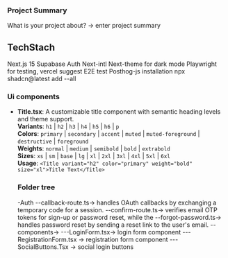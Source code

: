 ### Project Summary 
What is your project about?
-> enter project summary

## TechStach
Next.js 15
Supabase Auth
Next-intl
Next-theme for dark mode 
Playwright for testing, vercel suggest  E2E test
Posthog-js installation 
npx shadcn@latest add --all
###

### Ui components
- **Title.tsx**: A customizable title component with semantic heading levels and theme support.  
  **Variants**: `h1` | `h2` | `h3` | `h4` | `h5` | `h6` | `p`  
  **Colors**: `primary` | `secondary` | `accent` | `muted` | `muted-foreground` | `destructive` | `foreground`  
  **Weights**: `normal` | `medium` | `semibold` | `bold` | `extrabold`  
  **Sizes**: `xs` | `sm` | `base` | `lg` | `xl` | `2xl` | `3xl` | `4xl` | `5xl` | `6xl`  
  **Usage**: `<Title variant="h2" color="primary" weight="bold" size="xl">Title Text</Title>`

  ### Folder tree
  -Auth
  --callback-route.ts-> handles OAuth callbacks by exchanging a temporary code for a session.
  --confirm-route.ts-> verifies email OTP tokens for sign-up or password reset, while the
  --forgot-password.ts-> handles password reset by sending a reset link to the user's email.
  --components->
  ---LoginForm.tsx-> login form component
  ---RegistrationForm.tsx -> registration form component
  ---SocialButtons.Tsx -> social login buttons